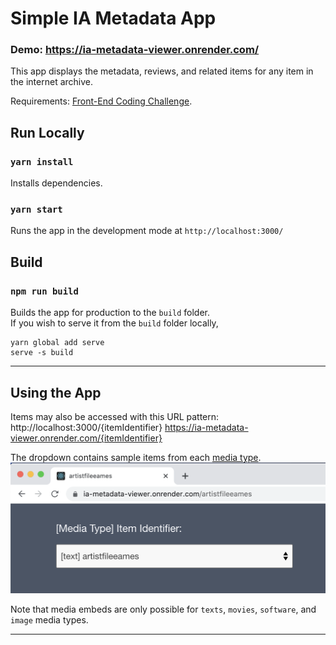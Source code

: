 # Simple IA Metadata App
### Demo: https://ia-metadata-viewer.onrender.com/
This app displays the metadata, reviews, and related items for any item in the internet archive.

Requirements:  [Front-End Coding Challenge](https://docs.google.com/document/d/19tGoS6RbJcLhnYHsFmjFmRIyuHi6NtKIAWjglE6pE2w/edit#).


## Run Locally
### `yarn install`
Installs dependencies.

### `yarn start`
Runs the app in the development mode at `http://localhost:3000/`
  
  
## Build

### `npm run build`

Builds the app for production to the `build` folder.\
If you wish to serve it from the `build` folder locally, 
```
yarn global add serve
serve -s build
```
---
## Using the App   
Items may also be accessed with this URL pattern: 
http://localhost:3000/{itemIdentifier}
https://ia-metadata-viewer.onrender.com/{itemIdentifier}
  
The dropdown contains sample items from each [media type](https://archive.org/services/docs/api/metadata-schema/index.html#mediatype). 
![Dropdown of sample media](dropdown-screenshot.png)
  
Note that media embeds are only possible for `texts`, `movies`, `software`, and `image` media types.  
  
---


